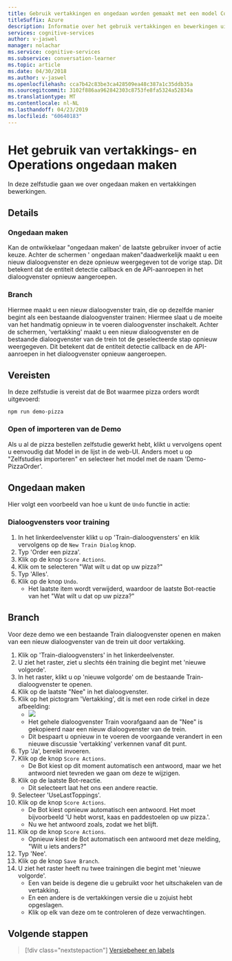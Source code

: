 ```yaml
---
title: Gebruik vertakkingen en ongedaan worden gemaakt met een model Conversatiecursist - Microsoft Cognitive Services | Microsoft Docs
titleSuffix: Azure
description: Informatie over het gebruik vertakkingen en bewerkingen uit met een model Conversatiecursist ongedaan maken.
services: cognitive-services
author: v-jaswel
manager: nolachar
ms.service: cognitive-services
ms.subservice: conversation-learner
ms.topic: article
ms.date: 04/30/2018
ms.author: v-jaswel
ms.openlocfilehash: cca7b42c83be3ca428509ea48c387a1c35ddb35a
ms.sourcegitcommit: 3102f886aa962842303c8753fe8fa5324a52834a
ms.translationtype: MT
ms.contentlocale: nl-NL
ms.lasthandoff: 04/23/2019
ms.locfileid: "60640183"
---
```

# <a name="how-to-use-branching-and-undo-operations"></a>Het gebruik van vertakkings- en Operations ongedaan maken
In deze zelfstudie gaan we over ongedaan maken en vertakkingen bewerkingen.


## <a name="details"></a>Details
### <a name="undo"></a>Ongedaan maken
Kan de ontwikkelaar "ongedaan maken' de laatste gebruiker invoer of actie keuze. Achter de schermen ' ongedaan maken"daadwerkelijk maakt u een nieuw dialoogvenster en deze opnieuw weergegeven tot de vorige stap.  Dit betekent dat de entiteit detectie callback en de API-aanroepen in het dialoogvenster opnieuw aangeroepen.

### <a name="branch"></a>Branch
Hiermee maakt u een nieuw dialoogvenster train, die op dezelfde manier begint als een bestaande dialoogvenster trainen: Hiermee slaat u de moeite van het handmatig opnieuw in te voeren dialoogvenster inschakelt. Achter de schermen, 'vertakking' maakt u een nieuw dialoogvenster en de bestaande dialoogvenster van de trein tot de geselecteerde stap opnieuw weergegeven.  Dit betekent dat de entiteit detectie callback en de API-aanroepen in het dialoogvenster opnieuw aangeroepen.


## <a name="requirements"></a>Vereisten
In deze zelfstudie is vereist dat de Bot waarmee pizza orders wordt uitgevoerd:

    npm run demo-pizza

### <a name="open-or-import-the-demo"></a>Open of importeren van de Demo

Als u al de pizza bestellen zelfstudie gewerkt hebt, klikt u vervolgens opent u eenvoudig dat Model in de lijst in de web-UI. Anders moet u op "Zelfstudies importeren" en selecteer het model met de naam 'Demo-PizzaOrder'.

## <a name="undo"></a>Ongedaan maken

Hier volgt een voorbeeld van hoe u kunt de `Undo` functie in actie:

### <a name="training-dialogs"></a>Dialoogvensters voor training
1. In het linkerdeelvenster klikt u op 'Train-dialoogvensters' en klik vervolgens op de `New Train Dialog` knop.
2. Typ 'Order een pizza'.
3. Klik op de knop `Score Actions`.
4. Klik om te selecteren "Wat wilt u dat op uw pizza?"
5. Typ 'Alles'.
6. Klik op de knop `Undo`.
    - Het laatste item wordt verwijderd, waardoor de laatste Bot-reactie van het "Wat wilt u dat op uw pizza?"

## <a name="branch"></a>Branch

Voor deze demo we een bestaande Train dialoogvenster openen en maken van een nieuw dialoogvenster van de trein uit door vertakking.

1. Klik op 'Train-dialoogvensters' in het linkerdeelvenster.
2. U ziet het raster, ziet u slechts één training die begint met 'nieuwe volgorde'.
3. In het raster, klikt u op 'nieuwe volgorde' om de bestaande Train-dialoogvenster te openen.
4. Klik op de laatste "Nee" in het dialoogvenster.
5. Klik op het pictogram 'Vertakking', dit is met een rode cirkel in deze afbeelding:
    - ![](../media/tutorial15_branch.PNG)
    - Het gehele dialoogvenster Train voorafgaand aan de "Nee" is gekopieerd naar een nieuw dialoogvenster van de trein.
    - Dit bespaart u opnieuw in te voeren de voorgaande verandert in een nieuwe discussie 'vertakking' verkennen vanaf dit punt.
6. Typ 'Ja', bereikt invoeren.
7. Klik op de knop `Score Actions`.
    - De Bot kiest op dit moment automatisch een antwoord, maar we het antwoord niet tevreden we gaan om deze te wijzigen.
8. Klik op de laatste Bot-reactie.
    - Dit selecteert laat het ons een andere reactie.
9. Selecteer 'UseLastToppings'.
10. Klik op de knop `Score Actions`.
    - De Bot kiest opnieuw automatisch een antwoord. Het moet bijvoorbeeld 'U hebt worst, kaas en paddestoelen op uw pizza.'. 
    - Nu we het antwoord zoals, zodat we het blijft.
11. Klik op de knop `Score Actions`.
    - Opnieuw kiest de Bot automatisch een antwoord met deze melding, "Wilt u iets anders?"
12. Typ 'Nee'.
13. Klik op de knop `Save Branch`.
14. U ziet het raster heeft nu twee trainingen die begint met 'nieuwe volgorde'.
    - Een van beide is degene die u gebruikt voor het uitschakelen van de vertakking.
    - En een andere is de vertakkingen versie die u zojuist hebt opgeslagen.
    - Klik op elk van deze om te controleren of deze verwachtingen.

## <a name="next-steps"></a>Volgende stappen

> [!div class="nextstepaction"]
> [Versiebeheer en labels](./18-version-tag.md)
